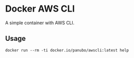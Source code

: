 # Docker AWS CLI

A simple container with AWS CLI.

## Usage

`docker run --rm -ti docker.io/panubo/awscli:latest help`

